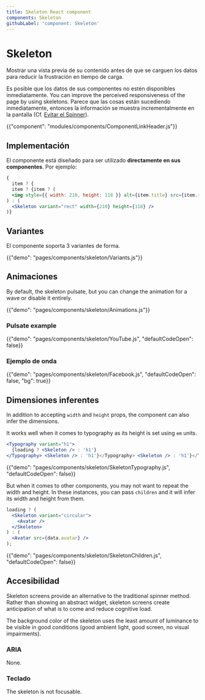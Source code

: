 ```yaml
---
title: Skeleton React component
components: Skeleton
githubLabel: 'component: Skeleton'
---
```


# Skeleton

<p class="description">Mostrar una vista previa de su contenido antes de que se carguen los datos para reducir la frustración en tiempo de carga.</p>

Es posible que los datos de sus componentes no estén disponibles inmediatamente. You can improve the perceived responsiveness of the page by using skeletons. Parece que las cosas están sucediendo inmediatamente, entonces la información se muestra incrementalmente en la pantalla (Cf. [Evitar el Spinner](https://www.lukew.com/ff/entry.asp?1797)).

{{"component": "modules/components/ComponentLinkHeader.js"}}

## Implementación

El componente está diseñado para ser utilizado **directamente en sus componentes**. Por ejemplo:

```jsx
{
  item ? {
  item ? {item ? (
  <img style={{ width: 210, height: 118 }} alt={item.title} src={item.src} />
) : (
  <Skeleton variant="rect" width={210} height={118} />
)}
```

## Variantes

El componente soporta 3 variantes de forma.

{{"demo": "pages/components/skeleton/Variants.js"}}

## Animaciones

By default, the skeleton pulsate, but you can change the animation for a wave or disable it entirely.

{{"demo": "pages/components/skeleton/Animations.js"}}

### Pulsate example

{{"demo": "pages/components/skeleton/YouTube.js", "defaultCodeOpen": false}}

### Ejemplo de onda

{{"demo": "pages/components/skeleton/Facebook.js", "defaultCodeOpen": false, "bg": true}}

## Dimensiones inferentes

In addition to accepting `width` and `height` props, the component can also infer the dimensions.

It works well when it comes to typography as its height is set using `em` units.

```jsx
<Typography variant="h1">
  {loading ? <Skeleton /> : 'h1'}
</Typography> <Skeleton /> : 'h1'}</Typography> <Skeleton /> : 'h1'}</Typography>
```

{{"demo": "pages/components/skeleton/SkeletonTypography.js", "defaultCodeOpen": false}}

But when it comes to other components, you may not want to repeat the width and height. In these instances, you can pass `children` and it will infer its width and height from them.

```jsx
loading ? (
  <Skeleton variant="circular">
    <Avatar />
  </Skeleton>
) : (
  <Avatar src={data.avatar} />
);
```

{{"demo": "pages/components/skeleton/SkeletonChildren.js", "defaultCodeOpen": false}}

## Accesibilidad

Skeleton screens provide an alternative to the traditional spinner method. Rather than showing an abstract widget, skeleton screens create anticipation of what is to come and reduce cognitive load.

The background color of the skeleton uses the least amount of luminance to be visible in good conditions (good ambient light, good screen, no visual impairments).

### ARIA

None.

### Teclado

The skeleton is not focusable.
